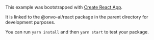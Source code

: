 This example was bootstrapped with [Create React App](https://github.com/facebook/create-react-app).

It is linked to the @onvo-ai/react package in the parent directory for development purposes.

You can run `yarn install` and then `yarn start` to test your package.
